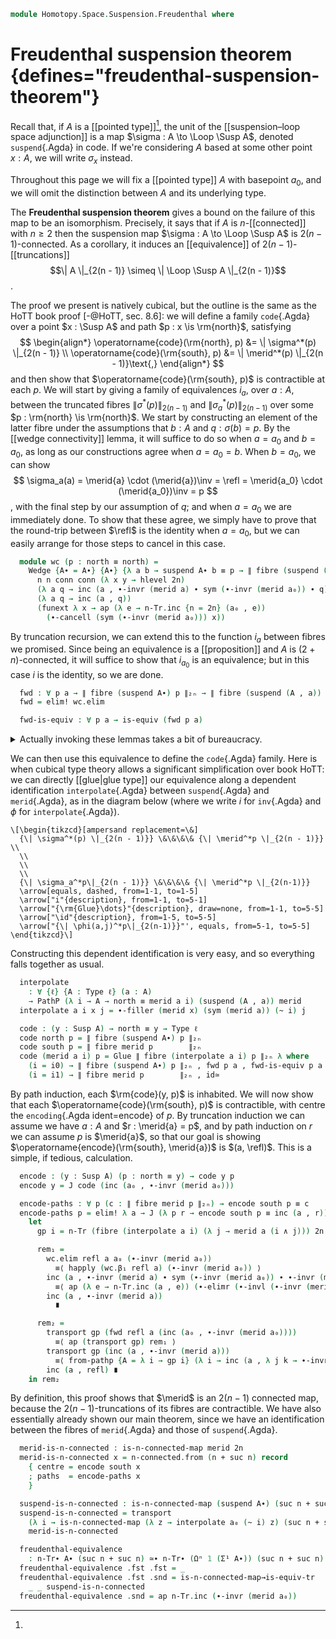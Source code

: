 <!--
```agda
open import 1Lab.Path.Reasoning
open import 1Lab.Prelude

open import Data.Nat.Properties
open import Data.Nat.Base

open import Homotopy.Space.Suspension.Properties
open import Homotopy.Space.Suspension
open import Homotopy.Connectedness
open import Homotopy.Truncation
open import Homotopy.Loopspace
open import Homotopy.Wedge
open import Homotopy.Base
```
-->

```agda
module Homotopy.Space.Suspension.Freudenthal where
```

# Freudenthal suspension theorem {defines="freudenthal-suspension-theorem"}

Recall that, if $A$ is a [[pointed type]][^point], the unit of the
[[suspension–loop space adjunction]] is a map $\sigma : A \to \Loop
\Susp A$, denoted `suspend`{.Agda} in code. If we're considering $A$
based at some other point $x : A$, we will write $\sigma_x$ instead.

[^point]:
  Throughout this page we will fix a [[pointed type]] $A$
  with basepoint $a_0$, and we will omit the distinction between $A$ and
  its underlying type.

The **Freudenthal suspension theorem** gives a bound on the failure of
this map to be an isomorphism. Precisely, it says that if $A$ is
$n$-[[connected]] with $n \ge 2$ then the suspension map $\sigma : A \to
\Loop \Susp A$ is $2(n - 1)$-connected. As a corollary, it induces an
[[equivalence]] of $2(n - 1)$-[[truncations]]
$$\| A \|_{2(n - 1)} \simeq \| \Loop \Susp A \|_{2(n - 1)}$$.

<!--
```agda
-- this line is unfortunately long but layout stacking doesn't work
-- unless it's all together like this :(
module freudenthal {ℓ} (A∙@(A , a₀) : Type∙ ℓ) (n : Nat) (conn : is-n-connected A (2 + n)) (let 2n = (suc n) + (suc n)) where
  ∥_∥₂ₙ : ∀ {ℓ} → Type ℓ → Type ℓ
  ∥ A ∥₂ₙ = n-Tr A 2n
```
-->

The proof we present is natively cubical, but the outline is the same as
the HoTT book proof [-@HoTT, sec. 8.6]: we will define a family
`code`{.Agda} over a point $x : \Susp A$ and path $p : x \is
\rm{north}$, satisfying
$$
\begin{align*}
\operatorname{code}(\rm{north}, p) &= \| \sigma^*(p) \|_{2(n - 1)} \\
\operatorname{code}(\rm{south}, p) &= \| \merid^*(p) \|_{2(n - 1)}\text{,}
\end{align*}
$$
and then show that $\operatorname{code}(\rm{south}, p)$ is contractible
at each $p$. We will start by giving a family of equivalences $i_a$,
over $a : A$, between the truncated fibres $\| \sigma^*(p) \|_{2(n -
1)}$ and $\| \sigma_a^*(p) \|_{2(n - 1)}$ over some $p : \rm{north} \is
\rm{north}$. We start by constructing an element of the latter fibre under the
assumptions that $b : A$ and $q : \sigma(b) = p$. By the [[wedge
connectivity]] lemma, it will suffice to do so when $a = a_0$ and $b =
a_0$, as long as our constructions agree when $a = a_0 = b$. When $b =
a_0$, we can show
$$
\sigma_a(a)
  = \merid{a} \cdot (\merid{a})\inv
  = \refl
  = \merid{a_0} \cdot (\merid{a_0})\inv
  = p
$$,
with the final step by our assumption of $q$; and when $a = a_0$ we are
immediately done. To show that these agree, we simply have to prove that
the round-trip between $\refl$ is the identity when $a = a_0$, but we
can easily arrange for those steps to cancel in this case.

```agda
  module wc (p : north ≡ north) =
    Wedge {A∙ = A∙} {A∙} {λ a b → suspend A∙ b ≡ p → ∥ fibre (suspend (A , a)) p ∥₂ₙ}
      n n conn conn (λ x y → hlevel 2n)
      (λ a q → inc (a , ∙-invr (merid a) ∙ sym (∙-invr (merid a₀)) ∙ q))
      (λ a q → inc (a , q))
      (funext λ x → ap (λ e → n-Tr.inc {n = 2n} (a₀ , e))
        (∙-cancell (sym (∙-invr (merid a₀))) x))
```

By truncation recursion, we can extend this to the function $i_a$
between fibres we promised. Since being an equivalence is a
[[proposition]] and $A$ is $(2 + n)$-connected, it will suffice to show
that $i_{a_0}$ is an equivalence; but in this case $i$ is the identity,
so we are done.

```agda
  fwd : ∀ p a → ∥ fibre (suspend A∙) p ∥₂ₙ → ∥ fibre (suspend (A , a)) p ∥₂ₙ
  fwd = elim! wc.elim

  fwd-is-equiv : ∀ p a → is-equiv (fwd p a)
```

<details>
<summary>Actually invoking these lemmas takes a bit of bureaucracy.</summary>

```agda
  fwd-is-equiv p a .is-eqv =
    let
      eqv = relative-n-type-const
        (λ a → ∀ t → is-contr (fibre (fwd p a) t))
        (λ _ → a₀) (suc n) (point-is-n-connected a₀ n conn)
        (λ x → hlevel (suc n))

      it : ∀ a (t : n-Tr (fibre (suspend A∙) p) 2n)
          → is-contr (fibre (fwd p a₀) t)
      it = elim! λ _ x q →
        subst (λ e → is-contr (fibre e (inc (x , q)))) {x = id} {y = _}
          (funext (elim! λ x → sym ∘ happly (wc.β₂ p x)))
          Singleton'-is-contr
    in Equiv.from (_ , eqv) it a
```

</details>

We can then use this equivalence to define the `code`{.Agda} family.
Here is when cubical type theory allows a significant simplification
over book HoTT: we can directly [[glue|glue type]] our equivalence along
a dependent identification `interpolate`{.Agda} between `suspend`{.Agda}
and `merid`{.Agda}, as in the diagram below (where we write $i$ for
`inv`{.Agda} and $\phi$ for `interpolate`{.Agda}).

~~~{.quiver}
\[\begin{tikzcd}[ampersand replacement=\&]
  {\| \sigma^*(p) \|_{2(n - 1)}} \&\&\&\& {\| \merid^*p \|_{2(n - 1)}} \\
  \\
  \\
  \\
  {\| \sigma_a^*p\|_{2(n - 1)}} \&\&\&\& {\| \merid^*p \|_{2(n-1)}}
  \arrow[equals, dashed, from=1-1, to=1-5]
  \arrow["i"{description}, from=1-1, to=5-1]
  \arrow["{\rm{Glue}\dots}"{description}, draw=none, from=1-1, to=5-5]
  \arrow["\id"{description}, from=1-5, to=5-5]
  \arrow["{\| \phi(a,j)^*p\|_{2(n-1)}}"', equals, from=5-1, to=5-5]
\end{tikzcd}\]
~~~

Constructing this dependent identification is very easy, and so
everything falls together as usual.

```agda
  interpolate
    : ∀ {ℓ} {A : Type ℓ} (a : A)
    → PathP (λ i → A → north ≡ merid a i) (suspend (A , a)) merid
  interpolate a i x j = ∙-filler (merid x) (sym (merid a)) (~ i) j

  code : (y : Susp A) → north ≡ y → Type ℓ
  code north p = ∥ fibre (suspend A∙) p ∥₂ₙ
  code south p = ∥ fibre merid p        ∥₂ₙ
  code (merid a i) p = Glue ∥ fibre (interpolate a i) p ∥₂ₙ λ where
    (i = i0) → ∥ fibre (suspend A∙) p ∥₂ₙ , fwd p a , fwd-is-equiv p a
    (i = i1) → ∥ fibre merid p        ∥₂ₙ , id≃
```

By path induction, each $\rm{code}(y, p)$ is inhabited. We will now show
that each $\operatorname{code}(\rm{south}, p)$ is contractible, with
centre the `encoding`{.Agda ident=encode} of $p$. By truncation
induction we can assume we have $a : A$ and $r : \merid{a} = p$, and by
path induction on $r$ we can assume $p$ is $\merid{a}$, so that our goal
is showing $\operatorname{encode}(\rm{south}, \merid{a})$ is $(a,
\refl)$. This is a simple, if tedious, calculation.

```agda
  encode : (y : Susp A) (p : north ≡ y) → code y p
  encode y = J code (inc (a₀ , ∙-invr (merid a₀)))

  encode-paths : ∀ p (c : ∥ fibre merid p ∥₂ₙ) → encode south p ≡ c
  encode-paths p = elim! λ a → J (λ p r → encode south p ≡ inc (a , r))
    let
      gp i = n-Tr (fibre (interpolate a i) (λ j → merid a (i ∧ j))) 2n

      rem₁ =
        wc.elim refl a a₀ (∙-invr (merid a₀))
          ≡⟨ happly (wc.β₁ refl a) (∙-invr (merid a₀)) ⟩
        inc (a , ∙-invr (merid a) ∙ sym (∙-invr (merid a₀)) ∙ ∙-invr (merid a₀))
          ≡⟨ ap (λ e → n-Tr.inc (a , e)) (∙-elimr (∙-invl (∙-invr (merid a₀)))) ⟩
        inc (a , ∙-invr (merid a))
          ∎

      rem₂ =
        transport gp (fwd refl a (inc (a₀ , ∙-invr (merid a₀))))
          ≡⟨ ap (transport gp) rem₁ ⟩
        transport gp (inc (a , ∙-invr (merid a)))
          ≡⟨ from-pathp {A = λ i → gp i} (λ i → inc (a , λ j k → ∙-invr-filler (merid a) j k (~ i))) ⟩
        inc (a , refl) ∎
    in rem₂
```

By definition, this proof shows that $\merid$ is an $2(n - 1)$ connected
map, because the $2(n - 1)$-truncations of its fibres are contractible.
We have also essentially already shown our main theorem, since we have
an identification between the fibres of `merid`{.Agda} and those of
`suspend`{.Agda}.

```agda
  merid-is-n-connected : is-n-connected-map merid 2n
  merid-is-n-connected x = n-connected.from (n + suc n) record
    { centre = encode south x
    ; paths  = encode-paths x
    }
```

<!--
```agda
module
  _ {ℓ} {A∙@(A , a₀) : Type∙ ℓ} (n : Nat) (conn : is-n-connected A (2 + n)) where

  open freudenthal A∙ n conn
```
-->

```agda
  suspend-is-n-connected : is-n-connected-map (suspend A∙) (suc n + suc n)
  suspend-is-n-connected = transport
    (λ i → is-n-connected-map (λ z → interpolate a₀ (~ i) z) (suc n + suc n))
    merid-is-n-connected

  freudenthal-equivalence
    : n-Tr∙ A∙ (suc n + suc n) ≃∙ n-Tr∙ (Ωⁿ 1 (Σ¹ A∙)) (suc n + suc n)
  freudenthal-equivalence .fst .fst = _
  freudenthal-equivalence .fst .snd = is-n-connected-map→is-equiv-tr
    _ _ suspend-is-n-connected
  freudenthal-equivalence .snd = ap n-Tr.inc (∙-invr (merid a₀))
```
